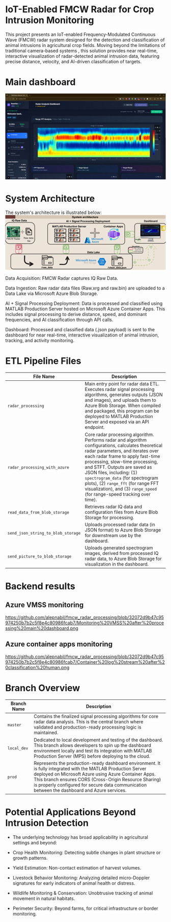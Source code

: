
# IoT-Enabled FMCW Radar for Crop Intrusion Monitoring

This project presents an IoT-enabled Frequency-Modulated Continuous Wave (FMCW) radar system designed for the detection and classification of animal intrusions in agricultural crop fields. Moving beyond the limitations of traditional camera-based systems , this solution provides near real-time, interactive visualization of radar-detected animal intrusion data, featuring precise distance, velocity, and AI-driven classification of targets.


# Main dashboard
![image_ult](https://github.com/alepnabil/fmcw_radar_processing/blob/f2643d742ec461eddce6a62ad4d8221b582fec29/Main%20dashboard.png)



# System Architecture
The system's architecture is illustrated below:
![image_ult](https://github.com/alepnabil/fmcw_radar_processing/blob/0520baf734825d057825a4c8c4e1a66c44051d08/system%20architechure%20picture.png)

Data Acquisition: FMCW Radar captures IQ Raw Data.

Data Ingestion: Raw radar data files (Raw.xrg and raw.bin) are uploaded to a Data Lake via Microsoft Azure Blob Storage.

AI + Signal Processing Deployment: Data is processed and classified using MATLAB Production Server hosted on Microsoft Azure Container Apps. This includes signal processing to derive distance, speed, and dominant frequencies, and AI classification through API calls.

Dashboard: Processed and classified data (.json payload) is sent to the dashboard for near real-time, interactive visualization of animal intrusion, tracking, and activity monitoring.

# ETL Pipeline Files

| File Name | Description |
|-----------|-------------|
| `radar_processing` | Main entry point for radar data ETL. Executes radar signal processing algorithms, generates outputs (JSON and images), and uploads them to Azure Blob Storage. When compiled and packaged, this program can be deployed to MATLAB Production Server and exposed via an API endpoint. |
| `radar_processing_with_azure` | Core radar processing algorithm. Performs radar and algorithm configurations, calculates theoretical radar parameters, and iterates over each radar frame to apply fast-time processing, slow-time processing, and STFT. Outputs are saved as JSON files, including: (1) `spectrogram_data` (for spectrogram plots), (2) `range_fft` (for range FFT visualization), and (3) `range_speed` (for range-speed tracking over time). |
| `read_data_from_blob_storage` | Retrieves radar IQ data and configuration files from Azure Blob Storage for processing. |
| `send_json_string_to_blob_storage` | Uploads processed radar data (in JSON format) to Azure Blob Storage for downstream use by the dashboard. |
| `send_picture_to_blob_storage` | Uploads generated spectrogram images, derived from processed IQ radar data, to Azure Blob Storage for visualization in the dashboard. |

# Backend results
## Azure VMSS monitoring
https://github.com/alepnabil/fmcw_radar_processing/blob/32072d9b47c95974250b7b2c5f8e4c80986fcab7/Monitoring%20VMSS%20after%20processing%20main%20dashboard.png
## Azure container apps monitoring
https://github.com/alepnabil/fmcw_radar_processing/blob/32072d9b47c95974250b7b2c5f8e4c80986fcab7/Container%20log%20stream%20after%20classification%20human.png


# Branch Overview

| Branch Name | Description |
|-------------|-------------|
| `master` | Contains the finalized signal processing algorithms for core radar data analysis. This is the central branch where validated and production-ready processing logic is maintained. |
| `local_dev` | Dedicated to local development and testing of the dashboard. This branch allows developers to spin up the dashboard environment locally and test its integration with MATLAB Production Server (MPS) before deploying to the cloud. |
| `prod` | Represents the production-ready dashboard environment. It is fully integrated with the MATLAB Production Server deployed on Microsoft Azure using Azure Container Apps. This branch ensures CORS (Cross-Origin Resource Sharing) is properly configured for secure data communication between the dashboard and Azure services. |




# Potential Applications Beyond Intrusion Detection
- The underlying technology has broad applicability in agricultural settings and beyond:

- Crop Health Monitoring: Detecting subtle changes in plant structure or growth patterns.

- Yield Estimation: Non-contact estimation of harvest volumes.

- Livestock Behavior Monitoring: Analyzing detailed micro-Doppler signatures for early indicators of animal health or distress.

- Wildlife Monitoring & Conservation: Unobtrusive tracking of animal movement in natural habitats.

- Perimeter Security: Beyond farms, for critical infrastructure or border monitoring.
